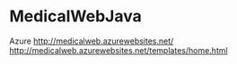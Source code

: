 # MedicalWebJava

Azure
http://medicalweb.azurewebsites.net/
http://medicalweb.azurewebsites.net/templates/home.html
